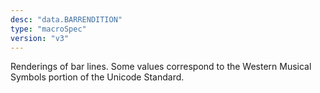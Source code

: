 ```yaml
---
desc: "data.BARRENDITION"
type: "macroSpec"
version: "v3"
---
```


Renderings of bar lines. Some values correspond to the Western Musical Symbols portion
of the Unicode Standard.